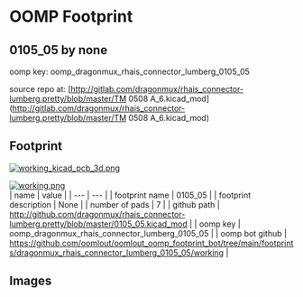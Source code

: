 # OOMP Footprint  
## 0105_05  by none  
  
oomp key: oomp_dragonmux_rhais_connector_lumberg_0105_05  
  
source repo at: [http://gitlab.com/dragonmux/rhais_connector-lumberg.pretty/blob/master/TM 0508 A_6.kicad_mod](http://gitlab.com/dragonmux/rhais_connector-lumberg.pretty/blob/master/TM 0508 A_6.kicad_mod)  
## Footprint  
  
[![working_kicad_pcb_3d.png](working_kicad_pcb_3d_600.png)](working_kicad_pcb_3d.png)  
  
[![working.png](working_600.png)](working.png)  
| name | value | 
| --- | --- | 
| footprint name | 0105_05 | 
| footprint description | None | 
| number of pads | 7 | 
| github path | http://github.com/dragonmux/rhais_connector-lumberg.pretty/blob/master/0105_05.kicad_mod | 
| oomp key | oomp_dragonmux_rhais_connector_lumberg_0105_05 | 
| oomp bot github | https://github.com/oomlout/oomlout_oomp_footprint_bot/tree/main/footprints/dragonmux_rhais_connector_lumberg_0105_05/working | 
## Images  
